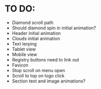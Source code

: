 # TO DO:

* Diamond scroll path
* Should diamond spin in initial animation?
* Header initial animation
* Clouds initial animation
* Text lerping
* Tablet view
* Mobile view
* Registry buttons need to link out
* Favicon
* Stop scroll on menu open
* Scroll to top on logo click
* Section text and image animations?

